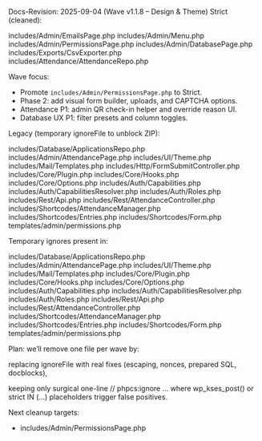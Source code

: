 Docs-Revision: 2025-09-04 (Wave v1.1.8 – Design & Theme)
Strict (cleaned):

includes/Admin/EmailsPage.php
includes/Admin/Menu.php
includes/Admin/PermissionsPage.php
includes/Admin/DatabasePage.php
includes/Exports/CsvExporter.php
includes/Attendance/AttendanceRepo.php

Wave focus:
- Promote `includes/Admin/PermissionsPage.php` to Strict.
- Phase 2: add visual form builder, uploads, and CAPTCHA options.
- Attendance P1: admin QR check-in helper and override reason UI.
- Database UX P1: filter presets and column toggles.

Legacy (temporary ignoreFile to unblock ZIP):

includes/Database/ApplicationsRepo.php
includes/Admin/AttendancePage.php
includes/UI/Theme.php
includes/Mail/Templates.php
includes/Http/FormSubmitController.php
includes/Core/Plugin.php
includes/Core/Hooks.php
includes/Core/Options.php
includes/Auth/Capabilities.php
includes/Auth/CapabilitiesResolver.php
includes/Auth/Roles.php
includes/Rest/Api.php
includes/Rest/AttendanceController.php
includes/Shortcodes/AttendanceManager.php
includes/Shortcodes/Entries.php
includes/Shortcodes/Form.php
templates/admin/permissions.php

Temporary ignores present in:

includes/Database/ApplicationsRepo.php
includes/Admin/AttendancePage.php
includes/UI/Theme.php
includes/Mail/Templates.php
includes/Core/Plugin.php
includes/Core/Hooks.php
includes/Core/Options.php
includes/Auth/Capabilities.php
includes/Auth/CapabilitiesResolver.php
includes/Auth/Roles.php
includes/Rest/Api.php
includes/Rest/AttendanceController.php
includes/Shortcodes/AttendanceManager.php
includes/Shortcodes/Entries.php
includes/Shortcodes/Form.php
templates/admin/permissions.php

Plan:
we’ll remove one file per wave by:

replacing ignoreFile with real fixes (escaping, nonces, prepared SQL, docblocks),

keeping only surgical one-line // phpcs:ignore … where wp_kses_post() or strict IN (…) placeholders trigger false positives.

Next cleanup targets:
- includes/Admin/PermissionsPage.php
